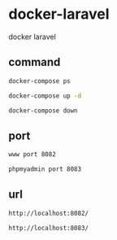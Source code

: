 # docker-laravel
docker laravel

## command 

```sh
docker-compose ps

docker-compose up -d

docker-compose down
```

## port 

```sh
www port 8082

phpmyadmin port 8083
```

## url 

```sh
http://localhost:8082/

http://localhost:8083/
```